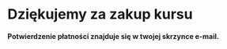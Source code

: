 ---
---
# Dziękujemy za zakup kursu
#### Potwierdzenie płatności znajduje się w twojej skrzynce e-mail.
